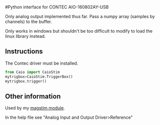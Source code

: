 #Python interface for CONTEC AIO-160802AY-USB

Only analog output implemented thus far. Pass a numpy array (samples by channels) to the buffer.

Only works in windows but shouldn't be too difficult to modify to load the linux library instead.

## Instructions

The Contec driver must be installed.

```python
from Caio import CaioStim
mytrigbox=CaioStim.TriggerBox()
mytrigbox.trigger()
```

## Other information

Used by my [magstim module](https://github.com/cboulay/magstim-python).

In the help file see "Analog Input and Output Driver>Reference"